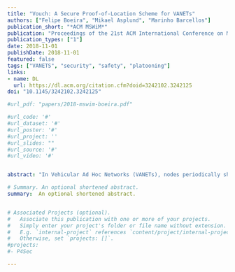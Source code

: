 ```yaml
---
title: "Vouch: A Secure Proof-of-Location Scheme for VANETs"
authors: ["Felipe Boeira", "Mikael Asplund", "Marinho Barcellos"]
publication_short: "*ACM MSWiM*"
publication: "Proceedings of the 21st ACM International Conference on Modeling, Analysis and Simulation of Wireless and Mobile Systems (ACM MSWiM)"
publication_types: ["1"]
date: 2018-11-01
publishDate: 2018-11-01
featured: false
tags: ["VANETS", "security", "safety", "platooning"]
links:
- name: DL
  url: https://dl.acm.org/citation.cfm?doid=3242102.3242125
doi: "10.1145/3242102.3242125"

#url_pdf: "papers/2018-mswim-boeira.pdf"

#url_code: '#'
#url_dataset: '#'
#url_poster: '#'
#url_project: ''
#url_slides: ""
#url_source: '#'
#url_video: '#'


abstract: "In Vehicular Ad Hoc Networks (VANETs), nodes periodically share beacons in order to convey information including identity, velocity, acceleration and position. Truthful positioning of nodes is essential for the proper behavior of applications, such as formation of vehic- ular platoons. Incorrect position information can cause problems like increased fuel consumption, reduced passenger comfort, and in some cases even accidents. In this paper, we design and evaluate Vouch: a secure proof-of-location scheme tailored for VANETs. The scheme leverages future deployment of fiſth generation (5G) wire- less network roadside units, and is able to operate using different overhead constraints. Through simulations using an adversarial model, we show that Vouch can detect position falsification attacks while incurring in low overhead."

# Summary. An optional shortened abstract.
summary:  An optional shortened abstract.


# Associated Projects (optional).
#   Associate this publication with one or more of your projects.
#   Simply enter your project's folder or file name without extension.
#   E.g. `internal-project` references `content/project/internal-project/index.md`.
#   Otherwise, set `projects: []`.
#projects:
#- P4Sec

---
```



